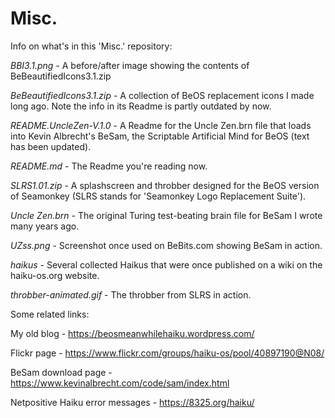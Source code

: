 # Misc.
Info on what's in this 'Misc.' repository:


*BBI3.1.png* - A before/after image showing the contents of BeBeautifiedIcons3.1.zip

*BeBeautifiedIcons3.1.zip* - A collection of BeOS replacement icons I made long ago. Note the info in its Readme is partly outdated by now.

*README.UncleZen-V.1.0* - A Readme for the Uncle Zen.brn file that loads into Kevin Albrecht's BeSam, the Scriptable Artificial Mind for BeOS (text has been updated).

*README.md* - The Readme you're reading now.

*SLRS1.01.zip* - A splashscreen and throbber designed for the BeOS version of Seamonkey (SLRS stands for 'Seamonkey Logo Replacement Suite').

*Uncle Zen.brn* - The original Turing test-beating brain file for BeSam I wrote many years ago.

*UZss.png* - Screenshot once used on BeBits.com showing BeSam in action.

*haikus* - Several collected Haikus that were once published on a wiki on the haiku-os.org website.

*throbber-animated.gif* - The throbber from SLRS in action.


Some related links:

My old blog - https://beosmeanwhilehaiku.wordpress.com/

Flickr page - https://www.flickr.com/groups/haiku-os/pool/40897190@N08/

BeSam download page - https://www.kevinalbrecht.com/code/sam/index.html

Netpositive Haiku error messages - https://8325.org/haiku/
